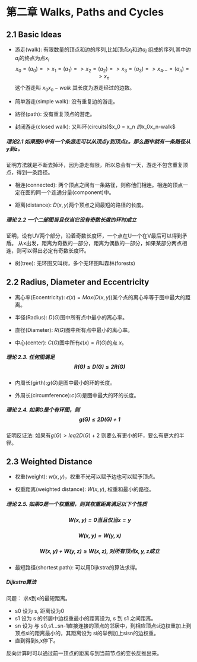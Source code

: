 # 第二章 Walks, Paths and Cycles

## 2.1 Basic Ideas

- 游走(walk): 有限数量的顶点和边的序列,比如顶点$x_i$和边$a_i$ 组成的序列,其中边$a_i$的终点为点$x_i$
$$x_0 =(a_0)=> x_1 =(a_1)=> x_2 =(a_2)=> x_3 =(a_3)=> x_4 ... =(a_n)=> x_n  $$
这个游走叫 $x_0x_n-walk$ 其长度为游走经过的边数。

- 简单游走(simple walk): 没有重复边的游走。

- 路径(path): 没有重复顶点的游走。

- 封闭游走(closed walk): 又叫环(circuits)$x_0 = x_n $的$x_0x_n-walk$

##### 理论2.1 如果图G中有一个条游走可以从顶点y到顶点z。那么图中就有一条路径从y到z。

证明方法就是不断去掉环，因为游走有限，所以总会有一天，游走不包含重复顶点，得到一条路径。

- 相连(connected): 两个顶点之间有一条路径，则称他们相连。相连的顶点一定在图的同一个连通分量(component)中。

- 距离(distance): $D(x, y)$两个顶点之间最短的路径的长度。

##### 理论 2.2 一个二部图当且仅当它没有奇数长度的环时成立
证明，设有UV两个部分，沿着奇数长度环，一个点在U一个在V最后可以得到矛盾。
从x出发，距离为奇数的一部分，距离为偶数的一部分，如果某部分两点相连，则可以得出必定有奇数长度环。

- 树(tree): 无环图又叫树，多个无环图叫森林(forests)

## 2.2 Radius, Diameter and Eccentricity 
- 离心率(Eccentricity): $\epsilon(x) = Max(D(x,y))$某个点的离心率等于图中最大的距离。

- 半径(Radius): $D(G)$图中所有点中最小的离心率。

- 直径(Diameter): $R(G)$图中所有点中最小的离心率。

- 中心(center): $C(G)$图中所有$\epsilon(x) = R(G)$的点 $x$。

##### 理论 2.3. 任何图满足 $$R(G) \leq D(G) \leq 2R(G)$$

- 内周长(girth):$g(G)$是图中最小的环的长度。

- 外周长(circumference):$c(G)$是图中最大的环的长度。

##### 理论 2.4. 如果G是个有环图，则 $$g(G) \leq 2D(G) + 1$$

证明反证法: 如果有$g(G) > leq2D(G) + 2$ 则要么有更小的环，要么有更大的半径。

## 2.3 Weighted Distance

- 权重(weight): $w(x, y)$，权重不光可以赋予边也可以赋予顶点。

- 权重距离(weighted distance): $W(x, y)$, 权重和最小的路径。

##### 理论 2.5. 如果G是一个权重图，则其权重距离满足以下个性质
##### $$ W(x, y) = 0 当且仅当 x = y $$ 
##### $$ W(x, y) = W(y, x) $$
##### $$ W(x, y) + W(y, z) \geq W(x, z), 对所有顶点 x, y, z 成立 $$

- 最短路径(shortest path): 可以用Dijkstra的算法求得。

##### Dijkstra算法

问题： 求s到x的最短距离。
- s0 设为 s, 距离设为0
- s1 设为 s 的邻居中边权重最小的距离设为, s 到 s1 之间距离。
- sn 设为 与 s0,s1...sn-1直接连接的顶点的邻居中，到相应顶点si边权重加上到顶点si的距离最小的，其距离设为 si的举例加上sisn的边权重。
- 直到得到s,x停下。

反向计算时可以通过前一顶点的距离与到当前节点的变长反推出来。



